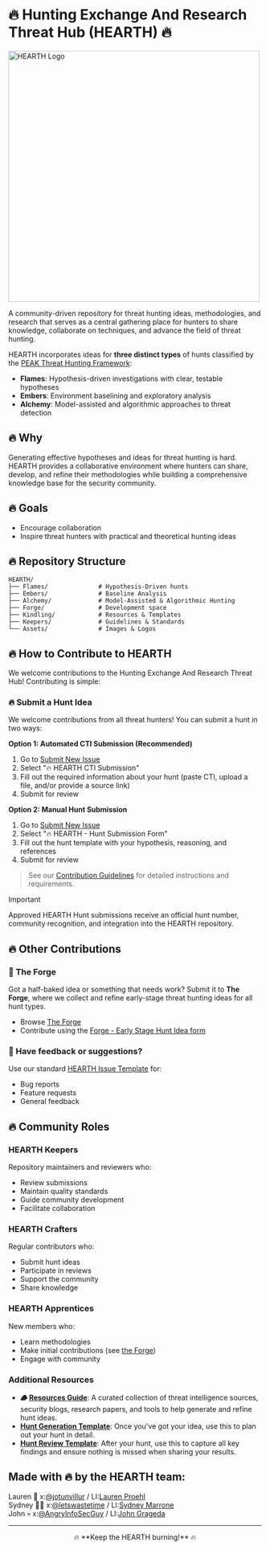 # 🔥 Hunting Exchange And Research Threat Hub (HEARTH) 🔥

<img src="/Assets/HEARTH-logo.png" alt="HEARTH Logo" width="500"/>

A community-driven repository for threat hunting ideas, methodologies, and research that serves as a central gathering place for hunters to share knowledge, collaborate on techniques, and advance the field of threat hunting.

HEARTH incorporates ideas for **three distinct types** of hunts classified by the [PEAK Threat Hunting Framework](https://www.splunk.com/en_us/blog/security/peak-threat-hunting-framework.html):
- **Flames**: Hypothesis-driven investigations with clear, testable hypotheses
- **Embers**: Environment baselining and exploratory analysis
- **Alchemy**: Model-assisted and algorithmic approaches to threat detection

## 🔥 Why 
Generating effective hypotheses and ideas for threat hunting is hard. HEARTH provides a collaborative environment where hunters can share, develop, and refine their methodologies while building a comprehensive knowledge base for the security community.

## 🔥 Goals 
- Encourage collaboration
- Inspire threat hunters with practical and theoretical hunting ideas

## 🔥 Repository Structure

```
HEARTH/
├── Flames/              # Hypothesis-Driven hunts
├── Embers/              # Baseline Analysis
├── Alchemy/             # Model-Assisted & Algorithmic Hunting
├── Forge/               # Development space
├── Kindling/            # Resources & Templates
├── Keepers/             # Guidelines & Standards
└── Assets/              # Images & Logos
```

## 🔥 How to Contribute to HEARTH 

We welcome contributions to the Hunting Exchange And Research Threat Hub! Contributing is simple:

### 🔥 Submit a Hunt Idea

We welcome contributions from all threat hunters! You can submit a hunt in two ways:

**Option 1: Automated CTI Submission (Recommended)**
1. Go to [Submit New Issue](https://github.com/THORCollective/HEARTH/issues/new/choose)
2. Select "🔥 HEARTH CTI Submission"
3. Fill out the required information about your hunt (paste CTI, upload a file, and/or provide a source link)
4. Submit for review

**Option 2: Manual Hunt Submission**
1. Go to [Submit New Issue](https://github.com/THORCollective/HEARTH/issues/new/choose)
2. Select "🔥 HEARTH - Hunt Submission Form"
3. Fill out the hunt template with your hypothesis, reasoning, and references
4. Submit for review

> See our [Contribution Guidelines](/Keepers/CONTRIBUTING.md) for detailed instructions and requirements.

> [!IMPORTANT] 
> Approved HEARTH Hunt submissions receive an official hunt number, community recognition, and integration into the HEARTH repository.

## 🔥 Other Contributions

### 🔨 The Forge
Got a half-baked idea or something that needs work? Submit it to **The Forge**, where we collect and refine early-stage threat hunting ideas for all hunt types.

- Browse [The Forge](/Forge/Forge.md)
- Contribute using the [Forge - Early Stage Hunt Idea form](https://github.com/THORCollective/HEARTH/issues/new/choose)

### 🧯 Have feedback or suggestions?
Use our standard [HEARTH Issue Template](https://github.com/THORCollective/HEARTH/issues/new/choose) for:
- Bug reports
- Feature requests
- General feedback

## 🔥 Community Roles

### HEARTH Keepers
Repository maintainers and reviewers who:
- Review submissions
- Maintain quality standards
- Guide community development
- Facilitate collaboration

### HEARTH Crafters
Regular contributors who:
- Submit hunt ideas
- Participate in reviews
- Support the community
- Share knowledge

### HEARTH Apprentices
New members who:
- Learn methodologies
- Make initial contributions (see [the Forge](/Forge/Forge.md))
- Engage with community

### Additional Resources
- **🪵 [Resources Guide](/Kindling/Resources.md)**: A curated collection of threat intelligence sources, security blogs, research papers, and tools to help generate and refine hunt ideas.
- **[Hunt Generation Template](/Kindling/Hunt-Generation.md)**: Once you've got your idea, use this to plan out your hunt in detail.
- **[Hunt Review Template](/Kindling/Hunt-Review.md)**: After your hunt, use this to capture all key findings and ensure nothing is missed when sharing your results.

## Made with 🔥 by the HEARTH team: 
Lauren 🤠 x:[@jotunvillur](https://x.com/jotunvillur) / LI:[Lauren Proehl](https://www.linkedin.com/in/laurenproehl/)  
Sydney 🏋️‍♀️ x:[@letswastetime](https://x.com/letswastetime) / LI:[Sydney Marrone](https://www.linkedin.com/in/sydneymarrone/)  
John :skull: x:[@AngryInfoSecGuy](https://x.com/AngryInfoSecGuy) / LI:[John Grageda](https://www.linkedin.com/in/johngrageda/)

---
<p align="center">
  🔥 **Keep the HEARTH burning!** 🔥
</p>
